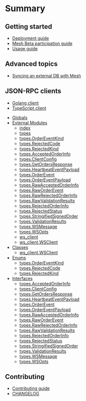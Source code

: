 # Summary

## Getting started

* [Deployment guide](DEPLOYMENT.md)
* [Mesh Beta participation guide](../examples/beta_telemetry_node/README.md)
* [Usage guide](USAGE.md)

## Advanced topics

* [Syncing an external DB with Mesh](DB_SYNCING.md)

## JSON-RPC clients

* [Golang client](https://godoc.org/github.com/0xProject/0x-mesh/rpc)
* [TypeScript client](json_rpc_clients/typescript/README.md)
<!-- START TYPEDOC GENERATED SUMMARY -->
  * [Globals](json_rpc_clients/typescript/globals.md)
  * [External Modules]()
    * [index](json_rpc_clients/typescript/modules/_index_.md)
    * [types](json_rpc_clients/typescript/modules/_types_.md)
    * [types.OrderEventKind](json_rpc_clients/typescript/enums/_types_.ordereventkind.md)
    * [types.RejectedCode](json_rpc_clients/typescript/enums/_types_.rejectedcode.md)
    * [types.RejectedKind](json_rpc_clients/typescript/enums/_types_.rejectedkind.md)
    * [types.AcceptedOrderInfo](json_rpc_clients/typescript/interfaces/_types_.acceptedorderinfo.md)
    * [types.ClientConfig](json_rpc_clients/typescript/interfaces/_types_.clientconfig.md)
    * [types.GetOrdersResponse](json_rpc_clients/typescript/interfaces/_types_.getordersresponse.md)
    * [types.HeartbeatEventPayload](json_rpc_clients/typescript/interfaces/_types_.heartbeateventpayload.md)
    * [types.OrderEvent](json_rpc_clients/typescript/interfaces/_types_.orderevent.md)
    * [types.OrderEventPayload](json_rpc_clients/typescript/interfaces/_types_.ordereventpayload.md)
    * [types.RawAcceptedOrderInfo](json_rpc_clients/typescript/interfaces/_types_.rawacceptedorderinfo.md)
    * [types.RawOrderEvent](json_rpc_clients/typescript/interfaces/_types_.raworderevent.md)
    * [types.RawRejectedOrderInfo](json_rpc_clients/typescript/interfaces/_types_.rawrejectedorderinfo.md)
    * [types.RawValidationResults](json_rpc_clients/typescript/interfaces/_types_.rawvalidationresults.md)
    * [types.RejectedOrderInfo](json_rpc_clients/typescript/interfaces/_types_.rejectedorderinfo.md)
    * [types.RejectedStatus](json_rpc_clients/typescript/interfaces/_types_.rejectedstatus.md)
    * [types.StringifiedSignedOrder](json_rpc_clients/typescript/interfaces/_types_.stringifiedsignedorder.md)
    * [types.ValidationResults](json_rpc_clients/typescript/interfaces/_types_.validationresults.md)
    * [types.WSMessage](json_rpc_clients/typescript/interfaces/_types_.wsmessage.md)
    * [types.WSOpts](json_rpc_clients/typescript/interfaces/_types_.wsopts.md)
    * [ws_client](json_rpc_clients/typescript/modules/_ws_client_.md)
    * [ws_client.WSClient](json_rpc_clients/typescript/classes/_ws_client_.wsclient.md)
  * [Classes]()
    * [ws_client.WSClient](json_rpc_clients/typescript/classes/_ws_client_.wsclient.md)
  * [Enums]()
    * [types.OrderEventKind](json_rpc_clients/typescript/enums/_types_.ordereventkind.md)
    * [types.RejectedCode](json_rpc_clients/typescript/enums/_types_.rejectedcode.md)
    * [types.RejectedKind](json_rpc_clients/typescript/enums/_types_.rejectedkind.md)
  * [Interfaces]()
    * [types.AcceptedOrderInfo](json_rpc_clients/typescript/interfaces/_types_.acceptedorderinfo.md)
    * [types.ClientConfig](json_rpc_clients/typescript/interfaces/_types_.clientconfig.md)
    * [types.GetOrdersResponse](json_rpc_clients/typescript/interfaces/_types_.getordersresponse.md)
    * [types.HeartbeatEventPayload](json_rpc_clients/typescript/interfaces/_types_.heartbeateventpayload.md)
    * [types.OrderEvent](json_rpc_clients/typescript/interfaces/_types_.orderevent.md)
    * [types.OrderEventPayload](json_rpc_clients/typescript/interfaces/_types_.ordereventpayload.md)
    * [types.RawAcceptedOrderInfo](json_rpc_clients/typescript/interfaces/_types_.rawacceptedorderinfo.md)
    * [types.RawOrderEvent](json_rpc_clients/typescript/interfaces/_types_.raworderevent.md)
    * [types.RawRejectedOrderInfo](json_rpc_clients/typescript/interfaces/_types_.rawrejectedorderinfo.md)
    * [types.RawValidationResults](json_rpc_clients/typescript/interfaces/_types_.rawvalidationresults.md)
    * [types.RejectedOrderInfo](json_rpc_clients/typescript/interfaces/_types_.rejectedorderinfo.md)
    * [types.RejectedStatus](json_rpc_clients/typescript/interfaces/_types_.rejectedstatus.md)
    * [types.StringifiedSignedOrder](json_rpc_clients/typescript/interfaces/_types_.stringifiedsignedorder.md)
    * [types.ValidationResults](json_rpc_clients/typescript/interfaces/_types_.validationresults.md)
    * [types.WSMessage](json_rpc_clients/typescript/interfaces/_types_.wsmessage.md)
    * [types.WSOpts](json_rpc_clients/typescript/interfaces/_types_.wsopts.md)
<!-- END TYPEDOC GENERATED SUMMARY -->

## Contributing

* [Contributing guide](DEVELOPMENT.md)
* [CHANGELOG](../CHANGELOG.md)
